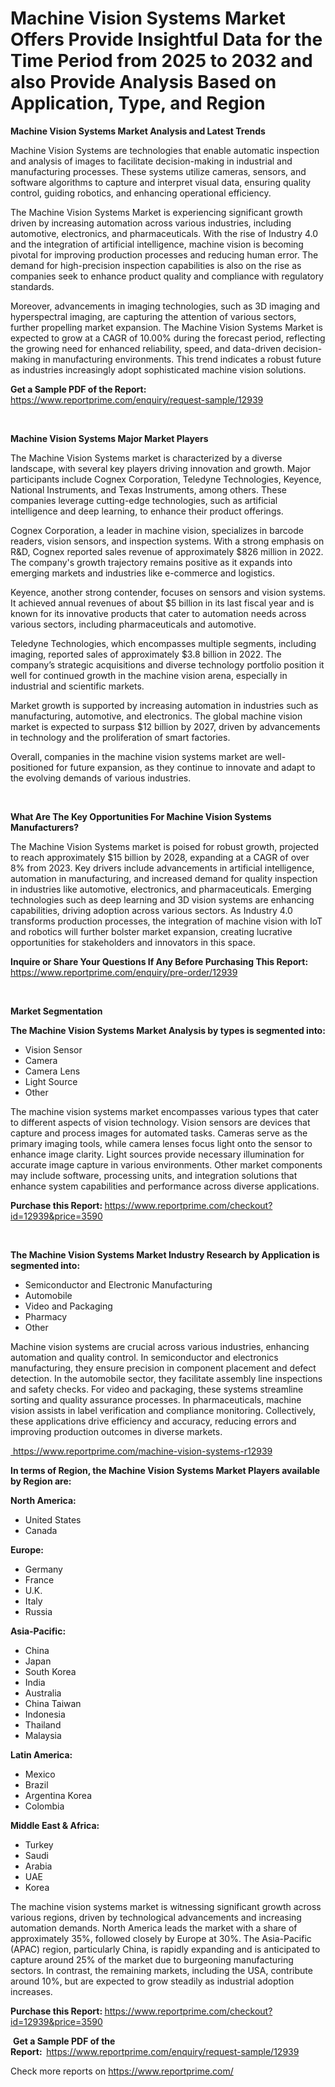 <p><h1>Machine Vision Systems Market Offers Provide Insightful Data for the Time Period from 2025 to 2032 and also Provide Analysis Based on Application, Type, and Region</h1></p><p><strong>Machine Vision Systems Market Analysis and Latest Trends</strong></p>
<p><p>Machine Vision Systems are technologies that enable automatic inspection and analysis of images to facilitate decision-making in industrial and manufacturing processes. These systems utilize cameras, sensors, and software algorithms to capture and interpret visual data, ensuring quality control, guiding robotics, and enhancing operational efficiency.</p><p>The Machine Vision Systems Market is experiencing significant growth driven by increasing automation across various industries, including automotive, electronics, and pharmaceuticals. With the rise of Industry 4.0 and the integration of artificial intelligence, machine vision is becoming pivotal for improving production processes and reducing human error. The demand for high-precision inspection capabilities is also on the rise as companies seek to enhance product quality and compliance with regulatory standards.</p><p>Moreover, advancements in imaging technologies, such as 3D imaging and hyperspectral imaging, are capturing the attention of various sectors, further propelling market expansion. The Machine Vision Systems Market is expected to grow at a CAGR of 10.00% during the forecast period, reflecting the growing need for enhanced reliability, speed, and data-driven decision-making in manufacturing environments. This trend indicates a robust future as industries increasingly adopt sophisticated machine vision solutions.</p></p>
<p><strong>Get a Sample PDF of the Report:&nbsp;</strong> <a href="https://www.reportprime.com/enquiry/request-sample/12939?utm_campaign=3523&utm_medium=2&utm_source=Github&utm_content=ia&utm_term=19032025&utm_id=machine-vision-systems">https://www.reportprime.com/enquiry/request-sample/12939</a></p>
<p>&nbsp;</p>
<p><strong>Machine Vision Systems Major Market Players</strong></p>
<p><p>The Machine Vision Systems market is characterized by a diverse landscape, with several key players driving innovation and growth. Major participants include Cognex Corporation, Teledyne Technologies, Keyence, National Instruments, and Texas Instruments, among others. These companies leverage cutting-edge technologies, such as artificial intelligence and deep learning, to enhance their product offerings.</p><p>Cognex Corporation, a leader in machine vision, specializes in barcode readers, vision sensors, and inspection systems. With a strong emphasis on R&D, Cognex reported sales revenue of approximately $826 million in 2022. The company's growth trajectory remains positive as it expands into emerging markets and industries like e-commerce and logistics.</p><p>Keyence, another strong contender, focuses on sensors and vision systems. It achieved annual revenues of about $5 billion in its last fiscal year and is known for its innovative products that cater to automation needs across various sectors, including pharmaceuticals and automotive.</p><p>Teledyne Technologies, which encompasses multiple segments, including imaging, reported sales of approximately $3.8 billion in 2022. The company’s strategic acquisitions and diverse technology portfolio position it well for continued growth in the machine vision arena, especially in industrial and scientific markets.</p><p>Market growth is supported by increasing automation in industries such as manufacturing, automotive, and electronics. The global machine vision market is expected to surpass $12 billion by 2027, driven by advancements in technology and the proliferation of smart factories.</p><p>Overall, companies in the machine vision systems market are well-positioned for future expansion, as they continue to innovate and adapt to the evolving demands of various industries.</p></p>
<p>&nbsp;</p>
<p><strong>What Are The Key Opportunities For Machine Vision Systems Manufacturers?</strong></p>
<p><p>The Machine Vision Systems market is poised for robust growth, projected to reach approximately $15 billion by 2028, expanding at a CAGR of over 8% from 2023. Key drivers include advancements in artificial intelligence, automation in manufacturing, and increased demand for quality inspection in industries like automotive, electronics, and pharmaceuticals. Emerging technologies such as deep learning and 3D vision systems are enhancing capabilities, driving adoption across various sectors. As Industry 4.0 transforms production processes, the integration of machine vision with IoT and robotics will further bolster market expansion, creating lucrative opportunities for stakeholders and innovators in this space.</p></p>
<p><strong>Inquire or Share Your Questions If Any Before Purchasing This Report:</strong> <a href="https://www.reportprime.com/enquiry/pre-order/12939?utm_campaign=3523&utm_medium=2&utm_source=Github&utm_content=ia&utm_term=19032025&utm_id=machine-vision-systems">https://www.reportprime.com/enquiry/pre-order/12939</a></p>
<p>&nbsp;</p>
<p><strong>Market Segmentation</strong></p>
<p><strong>The Machine Vision Systems Market Analysis by types is segmented into:</strong></p>
<p><ul><li>Vision Sensor</li><li>Camera</li><li>Camera Lens</li><li>Light Source</li><li>Other</li></ul></p>
<p><p>The machine vision systems market encompasses various types that cater to different aspects of vision technology. Vision sensors are devices that capture and process images for automated tasks. Cameras serve as the primary imaging tools, while camera lenses focus light onto the sensor to enhance image clarity. Light sources provide necessary illumination for accurate image capture in various environments. Other market components may include software, processing units, and integration solutions that enhance system capabilities and performance across diverse applications.</p></p>
<p><strong>Purchase this Report:&nbsp;</strong><a href="https://www.reportprime.com/checkout?id=12939&price=3590&utm_campaign=3523&utm_medium=2&utm_source=Github&utm_content=ia&utm_term=19032025&utm_id=machine-vision-systems">https://www.reportprime.com/checkout?id=12939&price=3590</a></p>
<p>&nbsp;</p>
<p><strong>The Machine Vision Systems Market Industry Research by Application is segmented into:</strong></p>
<p><ul><li>Semiconductor and Electronic Manufacturing</li><li>Automobile</li><li>Video and Packaging</li><li>Pharmacy</li><li>Other</li></ul></p>
<p><p>Machine vision systems are crucial across various industries, enhancing automation and quality control. In semiconductor and electronics manufacturing, they ensure precision in component placement and defect detection. In the automobile sector, they facilitate assembly line inspections and safety checks. For video and packaging, these systems streamline sorting and quality assurance processes. In pharmaceuticals, machine vision assists in label verification and compliance monitoring. Collectively, these applications drive efficiency and accuracy, reducing errors and improving production outcomes in diverse markets.</p></p>
<p><a href="https://www.reportprime.com/machine-vision-systems-r12939?utm_campaign=3523&utm_medium=2&utm_source=Github&utm_content=ia&utm_term=19032025&utm_id=machine-vision-systems">&nbsp;https://www.reportprime.com/machine-vision-systems-r12939</a></p>
<p><strong>In terms of Region, the Machine Vision Systems Market Players available by Region are:</strong></p>
<p>
    <p> <strong> North America: </strong>
        <ul>
            <li>United States</li>
            <li>Canada</li>
        </ul>
        </p> 
    <p> <strong> Europe: </strong>
        <ul>
            <li>Germany</li>
            <li>France</li>
            <li>U.K.</li>
            <li>Italy</li>
            <li>Russia</li>
        </ul>
        </p> 
    <p> <strong> Asia-Pacific: </strong>
        <ul>
            <li>China</li>
            <li>Japan</li>
            <li>South Korea</li>
            <li>India</li>
            <li>Australia</li>
            <li>China Taiwan</li>
            <li>Indonesia</li>
            <li>Thailand</li>
            <li>Malaysia</li>
        </ul>
        </p> 
    <p> <strong> Latin America: </strong>
        <ul>
            <li>Mexico</li>
            <li>Brazil</li>
            <li>Argentina Korea</li>
            <li>Colombia</li>
        </ul>
        </p> 
    <p> <strong> Middle East & Africa: </strong>
        <ul>
            <li>Turkey</li>
            <li>Saudi</li>
            <li>Arabia</li>
            <li>UAE</li>
            <li>Korea</li>
        </ul>
    </p>
    </p>
<p><p>The machine vision systems market is witnessing significant growth across various regions, driven by technological advancements and increasing automation demands. North America leads the market with a share of approximately 35%, followed closely by Europe at 30%. The Asia-Pacific (APAC) region, particularly China, is rapidly expanding and is anticipated to capture around 25% of the market due to burgeoning manufacturing sectors. In contrast, the remaining markets, including the USA, contribute around 10%, but are expected to grow steadily as industrial adoption increases.</p></p>
<p><strong>Purchase this Report: </strong><a href="https://www.reportprime.com/checkout?id=12939&price=3590&utm_campaign=3523&utm_medium=2&utm_source=Github&utm_content=ia&utm_term=19032025&utm_id=machine-vision-systems">https://www.reportprime.com/checkout?id=12939&price=3590</a></p>
<p>&nbsp;<strong>Get a Sample PDF of the Report:&nbsp;&nbsp;</strong><a href="https://www.reportprime.com/enquiry/request-sample/12939?utm_campaign=3523&utm_medium=2&utm_source=Github&utm_content=ia&utm_term=19032025&utm_id=machine-vision-systems">https://www.reportprime.com/enquiry/request-sample/12939</a></p>
<p><strong></strong></p>
<p>Check more reports on <a href="https://www.reportprime.com/?utm_campaign=3523&utm_medium=2&utm_source=Github&utm_content=ia&utm_term=19032025&utm_id=machine-vision-systems">https://www.reportprime.com/</a></p>